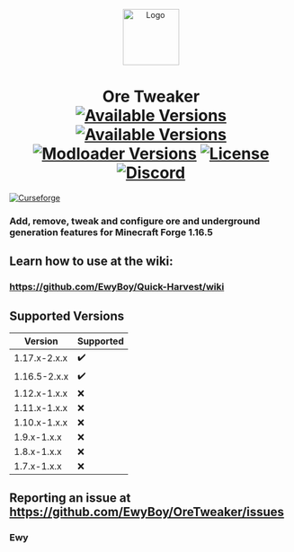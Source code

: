 <p align="center"><img src="https://media.forgecdn.net/avatars/35/543/635926311974223723.png" alt="Logo" width="100" height="100"></p>

<h1 align="center">Ore Tweaker
	<br>
		<a href="https://www.curseforge.com/minecraft/mc-mods/ore-tweaker/files">
		    <img src="https://img.shields.io/badge/Supported%20Versions-MC%201.16-00c756?style=for-the-badge" alt="Available Versions"></a>
		<a href="https://www.curseforge.com/minecraft/mc-mods/ore-tweaker/files">
		    <img src="https://img.shields.io/badge/Available%20for-MC%201.7,%201.8,%201.9,%201.10,%201.11,%201.12,%201.16-c70039?style=for-the-badge" alt="Available Versions"></a>
		<a href="https://www.curseforge.com/minecraft/mc-mods/ore-tweaker/files">
		    <img src="https://img.shields.io/badge/Available%20for-FORGE-0669ba?style=for-the-badge" alt="Modloader Versions"></a>
		<a href="https://github.com/EwyBoy/OreTweaker/blob/master/LICENSE.txt">
		    <img src="https://img.shields.io/github/license/EwyBoy/OreTweaker?style=for-the-badge&color=900c3f" alt="License"></a>
		<a href="https://discord.gg/eAsSV8dXX2">
		    <img src="https://img.shields.io/discord/305535757441826817?color=5261f8&label=Discord&logoColor=1d3367&style=for-the-badge" alt="Discord"></a>
    	<br>
</h1>

[![Curseforge](http://cf.way2muchnoise.eu/full_configured_downloads.svg?badge_style=for_the_badge)](https://www.curseforge.com/minecraft/mc-mods/ore-tweaker)


### Add, remove, tweak and configure ore and underground generation features for Minecraft Forge 1.16.5

## Learn how to use at the wiki:
### https://github.com/EwyBoy/Quick-Harvest/wiki

## Supported Versions

|    Version   |      Supported     |
| ------------ | ------------------ |
| 1.17.x-2.x.x | :heavy_check_mark: |
| 1.16.5-2.x.x | :heavy_check_mark: |
| 1.12.x-1.x.x | :x:                |
| 1.11.x-1.x.x | :x:                |
| 1.10.x-1.x.x | :x:                |
|  1.9.x-1.x.x | :x:                |
|  1.8.x-1.x.x | :x:                |
|  1.7.x-1.x.x | :x:                |


## Reporting an issue at https://github.com/EwyBoy/OreTweaker/issues


### Ewy 
